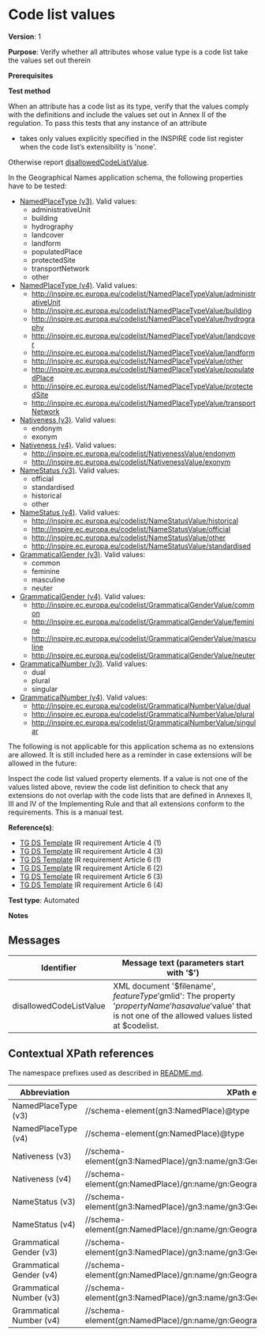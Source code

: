 # Code list values

**Version**: 1

**Purpose**: Verify whether all attributes whose value type is a code list take the values set out therein

**Prerequisites**

**Test method**

When an attribute has a code list as its type, verify that the values comply with the definitions and include the values set out in Annex II of the regulation. To pass this tests that any instance of an attribute

* takes only values explicitly specified in the INSPIRE code list register when the code list‘s extensibility is 'none'.

Otherwise report [disallowedCodeListValue](#disallowedCodeListValue).

In the Geographical Names application schema, the following properties have to be tested:
* [NamedPlaceType (v3)](#NamedPlaceType3). Valid values:
  * administrativeUnit
  * building
  * hydrography
  * landcover
  * landform
  * populatedPlace
  * protectedSite
  * transportNetwork
  * other
* [NamedPlaceType (v4)](#NamedPlaceType4). Valid values:
  * http://inspire.ec.europa.eu/codelist/NamedPlaceTypeValue/administrativeUnit
  * http://inspire.ec.europa.eu/codelist/NamedPlaceTypeValue/building
  * http://inspire.ec.europa.eu/codelist/NamedPlaceTypeValue/hydrography
  * http://inspire.ec.europa.eu/codelist/NamedPlaceTypeValue/landcover
  * http://inspire.ec.europa.eu/codelist/NamedPlaceTypeValue/landform
  * http://inspire.ec.europa.eu/codelist/NamedPlaceTypeValue/other
  * http://inspire.ec.europa.eu/codelist/NamedPlaceTypeValue/populatedPlace
  * http://inspire.ec.europa.eu/codelist/NamedPlaceTypeValue/protectedSite
  * http://inspire.ec.europa.eu/codelist/NamedPlaceTypeValue/transportNetwork
* [Nativeness (v3)](#Nativeness3). Valid values:
  * endonym
  * exonym
* [Nativeness (v4)](#Nativess4). Valid values:
  * http://inspire.ec.europa.eu/codelist/NativenessValue/endonym
  * http://inspire.ec.europa.eu/codelist/NativenessValue/exonym
* [NameStatus (v3)](#NameStatus3). Valid values:
  * official
  * standardised
  * historical
  * other
* [NameStatus (v4)](#NameStatus4). Valid values:
  * http://inspire.ec.europa.eu/codelist/NameStatusValue/historical
  * http://inspire.ec.europa.eu/codelist/NameStatusValue/official
  * http://inspire.ec.europa.eu/codelist/NameStatusValue/other
  * http://inspire.ec.europa.eu/codelist/NameStatusValue/standardised
* [GrammaticalGender (v3)](#GramGender3). Valid values:
  * common
  * feminine
  * masculine
  * neuter
* [GrammaticalGender (v4)](#GramGender4). Valid values:
  * http://inspire.ec.europa.eu/codelist/GrammaticalGenderValue/common
  * http://inspire.ec.europa.eu/codelist/GrammaticalGenderValue/feminine
  * http://inspire.ec.europa.eu/codelist/GrammaticalGenderValue/masculine
  * http://inspire.ec.europa.eu/codelist/GrammaticalGenderValue/neuter
* [GrammaticalNumber (v3)](#GramNumber3). Valid values:
  * dual
  * plural
  * singular
* [GrammaticalNumber (v4)](#GramNumber4). Valid values:
  * http://inspire.ec.europa.eu/codelist/GrammaticalNumberValue/dual
  * http://inspire.ec.europa.eu/codelist/GrammaticalNumberValue/plural
  * http://inspire.ec.europa.eu/codelist/GrammaticalNumberValue/singular
  
The following is not applicable for this application schema as no extensions are allowed. It is still included here as a reminder in case extensions will be allowed in the future:

Inspect the code list valued property elements. If a value is not one of the values listed above, review the code list definition to check that any extensions do not overlap with the code lists that are defined in Annexes II, III and IV of the Implementing Rule and that all extensions conform to the requirements. This is a manual test.
  
**Reference(s)**: 

* [TG DS Template](http://inspire.ec.europa.eu/id/ats/data-gn/3.1/gn-as/README#ref_TG_DS_tmpl) IR requirement Article 4 (1)
* [TG DS Template](http://inspire.ec.europa.eu/id/ats/data-gn/3.1/gn-as/README#ref_TG_DS_tmpl) IR requirement Article 4 (3)
* [TG DS Template](http://inspire.ec.europa.eu/id/ats/data-gn/3.1/gn-as/README#ref_TG_DS_tmpl) IR requirement Article 6 (1)
* [TG DS Template](http://inspire.ec.europa.eu/id/ats/data-gn/3.1/gn-as/README#ref_TG_DS_tmpl) IR requirement Article 6 (2)
* [TG DS Template](http://inspire.ec.europa.eu/id/ats/data-gn/3.1/gn-as/README#ref_TG_DS_tmpl) IR requirement Article 6 (3)
* [TG DS Template](http://inspire.ec.europa.eu/id/ats/data-gn/3.1/gn-as/README#ref_TG_DS_tmpl) IR requirement Article 6 (4)

**Test type**: Automated

**Notes**

## Messages

Identifier  |  Message text (parameters start with '$')
---------------------------------------------------------- | -------------------------------------------------------------------------
disallowedCodeListValue <a name="disallowedCodeListValue"/>  |  XML document '$filename', $featureType '$gmlid': The property '$propertyName' has a value '$value' that is not one of the allowed values listed at $codelist. 

## Contextual XPath references

The namespace prefixes used as described in [README.md](http://inspire.ec.europa.eu/id/ats/data-hy/3.1/hy-n-as/README#namespaces).

Abbreviation                                               |  XPath expression
---------------------------------------------------------- | -------------------------------------------------------------------------
NamedPlaceType (v3) <a name="NamedPlaceType3"></a>   | //schema-element(gn3:NamedPlace)@type
NamedPlaceType (v4) <a name="NamedPlaceType4"></a>   | //schema-element(gn:NamedPlace)@type
Nativeness (v3) <a name="Nativeness3"></a>   | //schema-element(gn3:NamedPlace)/gn3:name/gn3:GeographicalName/gn3:nativeness/text()
Nativeness (v4) <a name="Nativeness4"></a>   | //schema-element(gn:NamedPlace)/gn:name/gn:GeographicalName/gn:nativeness/@xlink:href
NameStatus (v3) <a name="NameStatus3"></a>   | //schema-element(gn3:NamedPlace)/gn3:name/gn3:GeographicalName/gn3:nameStatus/text()
NameStatus (v4) <a name="NameStatus4"></a>   | //schema-element(gn:NamedPlace)/gn:name/gn:GeographicalName/gn:nameStatus/@xlink:href
Grammatical Gender (v3) <a name="GramGender3"></a>   | //schema-element(gn3:NamedPlace)/gn3:name/gn3:GeographicalName/gn3:grammaticalGender/text()
Grammatical Gender (v4) <a name="GramGender4"></a>   | //schema-element(gn:NamedPlace)/gn:name/gn:GeographicalName/gn:grammaticalGender/@xlink:href
Grammatical Number (v3) <a name="GramNumber3"></a>   | //schema-element(gn3:NamedPlace)/gn3:name/gn3:GeographicalName/gn3:grammaticalNumber/text()
Grammatical Number (v4) <a name="GramNumber4"></a>   | //schema-element(gn:NamedPlace)/gn:name/gn:GeographicalName/gn:grammaticalNumber/@xlink:href
